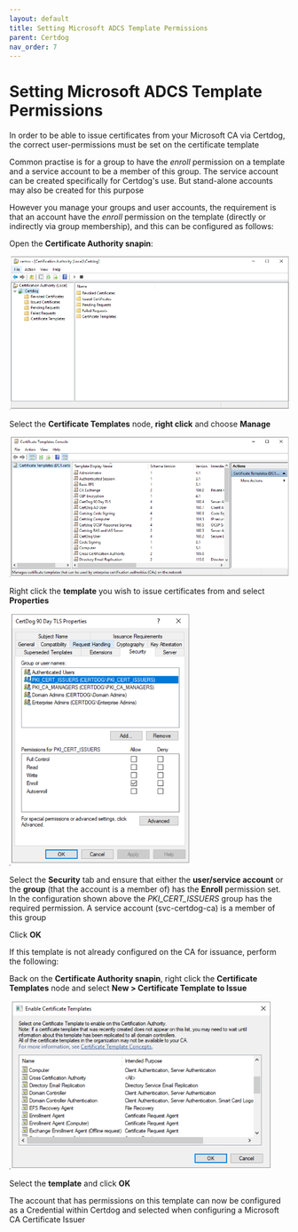 ```yaml
---
layout: default
title: Setting Microsoft ADCS Template Permissions
parent: Certdog
nav_order: 7
---
```


# Setting Microsoft ADCS Template Permissions



In order to be able to issue certificates from your Microsoft CA via Certdog, the correct user-permissions must be set on the certificate template  

Common practise is for a group to have the *enroll* permission on a template and a service account to be a member of this group. The service account can be created specifically for Certdog's use. But stand-alone accounts may also be created for this purpose   

However you manage your groups and user accounts, the requirement is that an account have the *enroll* permission on the template (directly or indirectly via group membership), and this can be configured as follows:  

Open the **Certificate Authority snapin**:

<img src=".\images\ca-snapin.png" alt="image-20210620101115322" style="zoom: 80%;" />

Select the **Certificate Templates** node, **right click** and choose **Manage**

<img src=".\images\manage-templates.png" alt="image-20210620103520718" style="zoom: 80%;" />

Right click the **template** you wish to issue certificates from and select **Properties**

<img src=".\images\ca-template1.png" alt="image-20210620103822626" style="zoom: 80%;" />

Select the **Security** tab and ensure that either the **user/service account** or the **group** (that the account is a member of) has the **Enroll** permission set. In the configuration shown above the *PKI_CERT_ISSUERS* group has the required permission. A service account (svc-certdog-ca) is a member of this group    

Click **OK**  

If this template is not already configured on the CA for issuance, perform the following:  

Back on the **Certificate Authority snapin**, right click the **Certificate Templates** node and select **New > Certificate Template to Issue**  

<img src=".\images\template-to-issue.png" alt="image-20210620104317315" style="zoom:80%;" />

Select the **template** and click **OK**  

  



The account that has permissions on this template can now be configured as a Credential within Certdog and selected when configuring a Microsoft CA Certificate Issuer 
